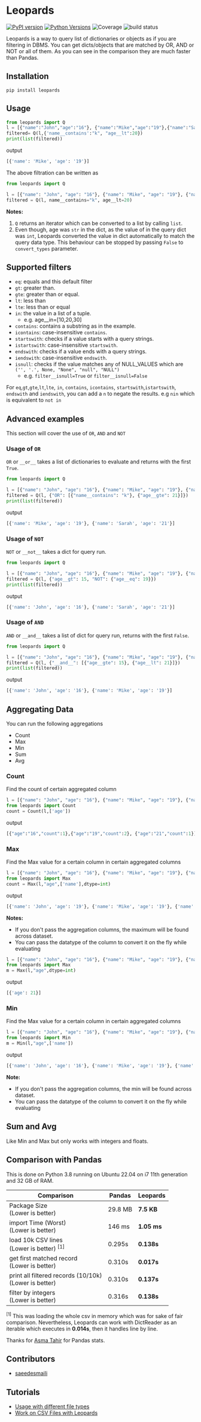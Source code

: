 # Leopards

[![PyPI version](https://badge.fury.io/py/leopards.svg)](https://badge.fury.io/py/leopards)
[![Python Versions](https://img.shields.io/pypi/pyversions/leopards.svg)](https://img.shields.io/pypi/pyversions/leopards.svg)
![Coverage](https://img.shields.io/badge/coverage-100%25-success)
![build status](https://github.com/mkalioby/leopards/actions/workflows/workflow.yml/badge.svg)

Leopards is a way to query list of dictionaries or objects as if you are filtering in  DBMS. 
You can get dicts/objects that are matched by OR, AND or NOT or all of them.
As you can see in the comparison they are much faster than Pandas.


## Installation

```shell
pip install leopards
```

## Usage

```python
from leopards import Q
l = [{"name":"John","age":"16"}, {"name":"Mike","age":"19"},{"name":"Sarah","age":"21"}]
filtered= Q(l,{'name__contains':"k", "age__lt":20})
print(list(filtered))
```
output
```python
[{'name': 'Mike', 'age': '19'}]
```

The above filtration can be written as

```python
from leopards import Q

l = [{"name": "John", "age": "16"}, {"name": "Mike", "age": "19"}, {"name": "Sarah", "age": "21"}]
filtered = Q(l, name__contains="k", age__lt=20)

```

**Notes:** 
1. `Q` returns an iterator which can be converted to a list by calling `list`.
2. Even though, age was `str` in the dict, as the value of in the query dict was `int`, Leopards converted the value in dict automatically to match the query data type. This behaviour can be stopped by passing `False` to `convert_types` parameter.

## Supported filters
* `eq`: equals and this default filter
* `gt`: greater than.
* `gte`: greater than or equal.
* `lt`: less than 
* `lte`: less than or equal 
* `in`: the value in a list of a tuple.
    * e.g.  age__in=[10,20,30]
* `contains`: contains a substring as in the example.
* `icontains`: case-insensitive `contains`.
* `startswith`: checks if a value starts with a query strings.
* `istartswith`: case-insensitive `startswith`.
* `endswith`: checks if a value ends with a query strings.
* `iendswith`: case-insensitive `endswith`.
* `isnull`:  checks if the value matches any of NULL_VALUES which are `('', '.', None, "None", "null", "NULL")`
  * e.g. `filter__isnull=True` or `filter__isnull=False`

For `eq`,`gt`,`gte`,`lt`,`lte`, `in`, `contains`, `icontains`, `startswith`,`istartswith`, `endswith` and `iendswith`, you can add a `n` to negate the results. e.g  `nin` which is equivalent to `not in` 

   
## Advanced examples
This section will cover the use of `OR`, `AND` and `NOT`

### Usage of `OR`
`OR` or `__or__` takes a list of dictionaries to evaluate and returns with the first `True`.

```python
from leopards import Q

l = [{"name": "John", "age": "16"}, {"name": "Mike", "age": "19"}, {"name": "Sarah", "age": "21"}]
filtered = Q(l, {"OR": [{"name__contains": "k"}, {"age__gte": 21}]})
print(list(filtered))
```
output
```python
[{'name': 'Mike', 'age': '19'}, {'name': 'Sarah', 'age': '21'}]
```

### Usage of `NOT`
`NOT` or `__not__` takes a dict for query run.

```python
from leopards import Q

l = [{"name": "John", "age": "16"}, {"name": "Mike", "age": "19"}, {"name": "Sarah", "age": "21"}]
filtered = Q(l, {"age__gt": 15, "NOT": {"age__eq": 19}})
print(list(filtered))
```
output
```python
[{'name': 'John', 'age': '16'}, {'name': 'Sarah', 'age': '21'}]
```

### Usage of `AND`
`AND` or `__and__` takes a list of dict for query run, returns with the first `False`.

```python
from leopards import Q

l = [{"name": "John", "age": "16"}, {"name": "Mike", "age": "19"}, {"name": "Sarah", "age": "21"}]
filtered = Q(l, {"__and__": [{"age__gte": 15}, {"age__lt": 21}]})
print(list(filtered))
```
output
```python
[{'name': 'John', 'age': '16'}, {'name': 'Mike', 'age': '19'}]
```

## Aggregating Data

You  can run the following aggregations
* Count
* Max
* Min
* Sum
* Avg

### Count

Find the count of certain aggregated column
```python
l = [{"name": "John", "age": "16"}, {"name": "Mike", "age": "19"}, {"name": "Sarah", "age": "21"},{"name":"John","age":"19"}]
from leopards import Count
count = Count(l,['age'])
```
output
```python
[{"age":"16","count":1},{"age":"19","count":2}, {"age":"21","count":1}]
```

### Max

Find the Max value for a certain column in  certain aggregated columns
```python
l = [{"name": "John", "age": "16"}, {"name": "Mike", "age": "19"}, {"name": "Sarah", "age": "21"},{"name":"John","age":"19"}]
from leopards import Max
count = Max(l,"age",['name'],dtype=int)
```
output
```python
[{'name': 'John', 'age': '19'}, {'name': 'Mike', 'age': '19'}, {'name': 'Sarah', 'age': '21'}]
```

**Notes:**
* If you don't pass the aggregation columns, the maximum will be found across dataset.
* You can pass the datatype of the column to convert it on the fly while evaluating
```python
l = [{"name": "John", "age": "16"}, {"name": "Mike", "age": "19"}, {"name": "Sarah", "age": "21"},{"name":"John","age":"19"}]
from leopards import Max
m = Max(l,"age",dtype=int)
```

output
```python
[{'age': 21}]
```


### Min

Find the Max value for a certain column in  certain aggregated columns
```python
l = [{"name": "John", "age": "16"}, {"name": "Mike", "age": "19"}, {"name": "Sarah", "age": "21"},{"name":"John","age":"19"}]
from leopards import Min
m = Min(l,"age",['name'])
```
output
```python
[{'name': 'John', 'age': '16'}, {'name': 'Mike', 'age': '19'}, {'name': 'Sarah', 'age': '21'}]
```
**Note:** 
* If you don't pass the aggregation columns, the min will be found across dataset.
* You can pass the datatype of the column to convert it on the fly while evaluating


## Sum and Avg

Like Min and Max but only works with integers and floats.

## Comparison with Pandas

This is done on Python 3.8 running on Ubuntu 22.04 on i7 11th generation and 32 GB of RAM.

| Comparison                                                  | Pandas   | Leopards    |
|-------------------------------------------------------------|----------|-------------|
| Package Size     <br/> (Lower is better)                    | 29.8 MB  | **7.5 KB**  |
| import Time (Worst) <br/> (Lower is better)                 | 146 ms   | **1.05 ms** |
| load 10k CSV lines<br/> (Lower is better) <sup>[1]</sup>    | 0.295s   | **0.138s**  |
| get first matched record<br/> (Lower is better)             | 0.310s   | **0.017s**  |
| print all filtered records (10/10k) <br/> (Lower is better) | 0.310s   | **0.137s**  | 
| filter by integers <br/>(Lower is better)                   | 0.316s   | **0.138s**  |

<sup>[1]</sup> This was loading the whole csv in memory which was for sake of fair comparison. 
Nevertheless,  Leopards can work with DictReader as an iterable which executes in **0.014s**, then it handles line by line.

Thanks for [Asma Tahir](https://github.com/tahirasma) for Pandas stats.


## Contributors 

* [saeedesmaili](https://github.com/saeedesmaili)

## Tutorials

* [Usage with different file types](https://dev.to/mkalioby/leopards-with-different-file-types-1d3)
* [Work on CSV Files with Leopards](https://dev.to/mkalioby/working-with-csv-by-leopards-5bmd)
